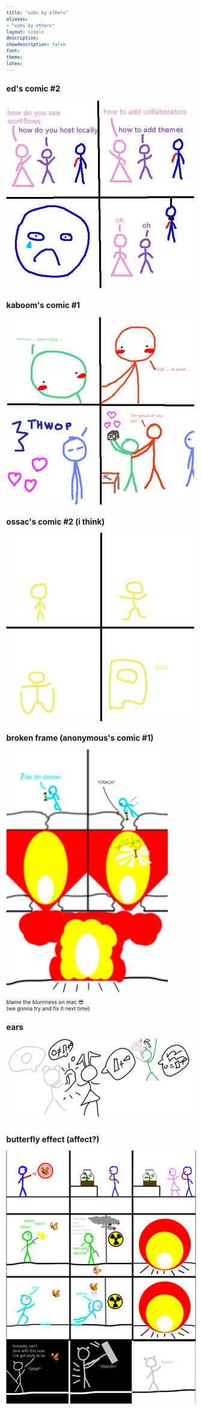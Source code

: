 ```yaml
---
title: "xobs by others"
aliases:
- "xobs by others"
layout: simple
description: 
showdescription: false
font: 
theme: 
latex: 
---
```


## ed's comic #2

![edxob](assets/edxob.png)

## kaboom's comic #1

![kaboom](assets/kaboom.jpg)

## ossac's comic #2 (i think)

![ossac](assets/ossac.png)

## broken frame (anonymous's comic #1) 

![sindumode](assets/sindumode.png)

blame the blurriness on mac 😎  
(we gonna try and fix it next time)

## ears

![fredinnitbruv](assets/fredinnitbruv.png)

## butterfly effect (affect?)

![butterfly-effect](assets/butterfly-effect.png)

